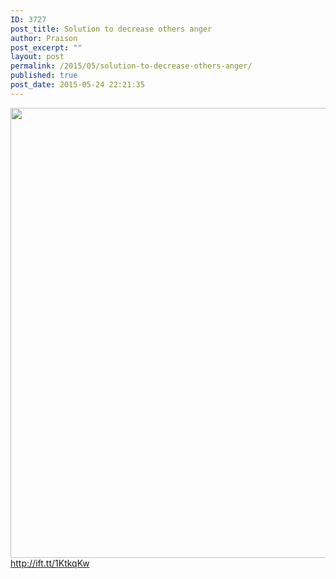 ```yaml
---
ID: 3727
post_title: Solution to decrease others anger
author: Praison
post_excerpt: ""
layout: post
permalink: /2015/05/solution-to-decrease-others-anger/
published: true
post_date: 2015-05-24 22:21:35
---
```

<img src="http://ift.tt/1cVf0cT" class="aligncenter size-large" width="720"><br>
http://ift.tt/1KtkqKw